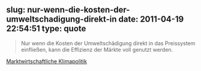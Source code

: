 slug: nur-wenn-die-kosten-der-umweltschadigung-direkt-in
date: 2011-04-19 22:54:51
type: quote
---

> Nur wenn die Kosten der Umweltschädigung direkt in das Preissystem einfließen, kann die Effizienz der Märkte voll genutzt werden.

[Marktwirtschaftliche Klimapolitik](http://www.insm-oekonomenblog.de/allgemein/marktwirtschaftliche-klimapolitik/)
